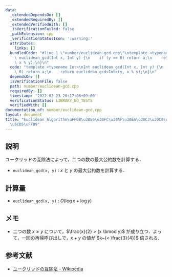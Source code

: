 ```yaml
---
data:
  _extendedDependsOn: []
  _extendedRequiredBy: []
  _extendedVerifiedWith: []
  _isVerificationFailed: false
  _pathExtension: cpp
  _verificationStatusIcon: ':warning:'
  attributes:
    links: []
  bundledCode: "#line 1 \"number/euclidean-gcd.cpp\"\ntemplate <typename Int>\nInt\
    \ euclidean_gcd(Int x, Int y) {\n    if (y == 0) return a;\n    return euclidean_gcd<Int>(y,\
    \ x % y);\n}\n"
  code: "template <typename Int>\nInt euclidean_gcd(Int x, Int y) {\n    if (y ==\
    \ 0) return a;\n    return euclidean_gcd<Int>(y, x % y);\n}\n"
  dependsOn: []
  isVerificationFile: false
  path: number/euclidean-gcd.cpp
  requiredBy: []
  timestamp: '2022-02-23 20:17:06+09:00'
  verificationStatus: LIBRARY_NO_TESTS
  verifiedWith: []
documentation_of: number/euclidean-gcd.cpp
layout: document
title: "Euclidean Algorithm\uFF08\u30E6\u30FC\u30AF\u30EA\u30C3\u30C9\u306E\u4E92\u9664\
  \u6CD5\uFF09"
---
```


## 説明

ユークリッドの互除法によって，二つの数の最大公約数を計算する．

* `euclidean_gcd(x, y)` : $x$ と $y$ の最大公約数を計算する．

## 計算量

* `euclidean_gcd(x, y)` : $O(\log x + \log y)$

## メモ

* 二つの数 $x \geq y$ について，$\frac{x}{2} > (x \bmod y)$ が成り立つ．よって，一回の再帰呼び出しで，$x + y$ の値が $k~(< \frac{3}{4})$ 倍される．

## 参考文献

* [ユークリッドの互除法 - Wikipedia](https://w.wiki/4sVj)
